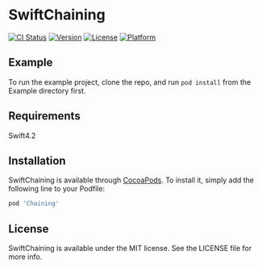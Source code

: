 # SwiftChaining

[![CI Status](https://img.shields.io/travis/git/SwiftChaining.svg?style=flat)](https://travis-ci.org/git/SwiftChaining)
[![Version](https://img.shields.io/cocoapods/v/SwiftChaining.svg?style=flat)](https://cocoapods.org/pods/SwiftChaining)
[![License](https://img.shields.io/cocoapods/l/SwiftChaining.svg?style=flat)](https://cocoapods.org/pods/SwiftChaining)
[![Platform](https://img.shields.io/cocoapods/p/SwiftChaining.svg?style=flat)](https://cocoapods.org/pods/SwiftChaining)

## Example

To run the example project, clone the repo, and run `pod install` from the Example directory first.

## Requirements

Swift4.2  

## Installation

SwiftChaining is available through [CocoaPods](https://cocoapods.org). To install
it, simply add the following line to your Podfile:

```ruby
pod 'Chaining'
```

## License

SwiftChaining is available under the MIT license. See the LICENSE file for more info.
